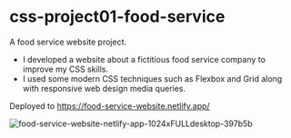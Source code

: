 # css-project01-food-service
A food service website project.

- I developed a website about a fictitious food service company to improve my CSS skills.
- I used some modern CSS techniques such as Flexbox and Grid along with responsive web design media queries.

Deployed to https://food-service-website.netlify.app/

![food-service-website-netlify-app-1024xFULLdesktop-397b5b](https://user-images.githubusercontent.com/28096760/183256809-7ce99e56-07b9-4596-960e-77877efb202b.jpg)
